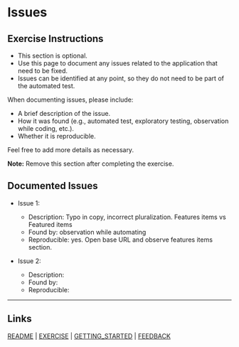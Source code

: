 # Issues

## Exercise Instructions

- This section is optional.
- Use this page to document any issues related to the application that need to be fixed.
- Issues can be identified at any point, so they do not need to be part of the automated test.

When documenting issues, please include:

- A brief description of the issue.
- How it was found (e.g., automated test, exploratory testing, observation while coding, etc.).
- Whether it is reproducible.

Feel free to add more details as necessary.

**Note:** Remove this section after completing the exercise.

## Documented Issues

- Issue 1:
  - Description: Typo in copy, incorrect pluralization. Features items vs Featured items
  - Found by: observation while automating
  - Reproducible: yes. Open base URL and observe features items section. 

- Issue 2:
  - Description:
  - Found by:
  - Reproducible:

---

## Links

[README](README.md) | [EXERCISE](EXERCISE.md) | [GETTING_STARTED](GETTING_STARTED.md) | [FEEDBACK](FEEDBACK.md)